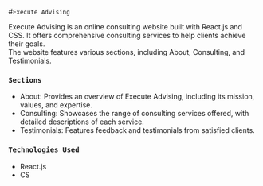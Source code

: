 #`Execute Advising`

Execute Advising is an online consulting website built with React.js and CSS. It offers comprehensive consulting services to help clients achieve their goals.\
The website features various sections, including About, Consulting, and Testimonials.

### `Sections`
- About: Provides an overview of Execute Advising, including its mission, values, and expertise.
- Consulting: Showcases the range of consulting services offered, with detailed descriptions of each service.
- Testimonials: Features feedback and testimonials from satisfied clients.

### `Technologies Used`
- React.js
- CS
